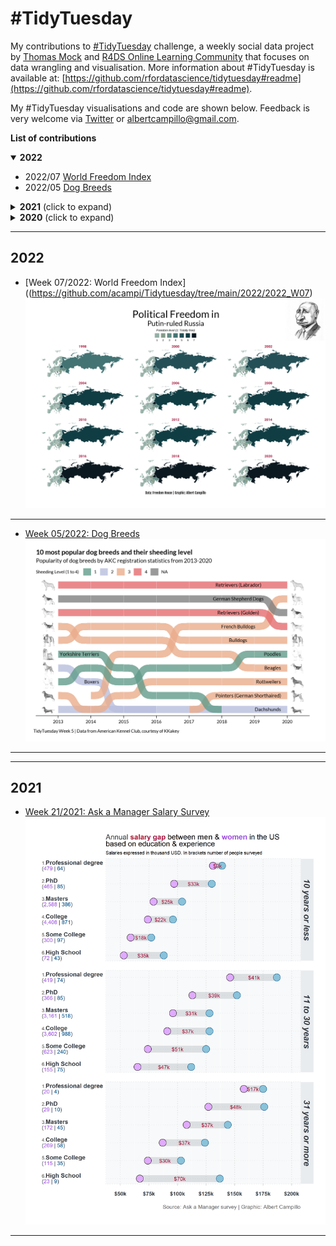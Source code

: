 # #TidyTuesday

My contributions to [#TidyTuesday](https://github.com/rfordatascience/tidytuesday) challenge, a weekly social data project by [Thomas Mock](https://thomasmock.netlify.com/) and [R4DS Online Learning Community](https://twitter.com/r4dscommunity) that focuses on data wrangling and visualisation. More information about #TidyTuesday is available at: [https://github.com/rfordatascience/tidytuesday#readme](https://github.com/rfordatascience/tidytuesday#readme).

My #TidyTuesday visualisations and code are shown below. Feedback is very welcome via [Twitter](https://twitter.com/leeolney3) or [albertcampillo@gmail.com](mailto:albertcampillo@gmail.com).

**List of contributions**
<details open>
  <summary><b>2022</b></summary>

<!-- toc -->
* 2022/07 [World Freedom Index](https://github.com/acampi/Tidytuesday/tree/main/2022/2022_W07) 
* 2022/05 [Dog Breeds](https://github.com/acampi/Tidytuesday/tree/main/2022/2022_W05)  

<!-- tocstop -->
</details>

<details>
  <summary><b>2021</b> (click to expand)</summary>

<!-- toc -->
* 2021/21 [Ask a Manager Salary Survey](https://github.com/acampi/Tidytuesday/tree/main/2021/2021_W21)

<!-- tocstop -->
</details>

<details>
  <summary><b>2020</b> (click to expand)</summary>

<!-- toc -->
* 2020/52 TBC
<!-- tocstop -->
</details>


***
## 2022 
* [Week 07/2022: World Freedom Index]((https://github.com/acampi/Tidytuesday/tree/main/2022/2022_W07)  
[![name](https://github.com/acampi/Tidytuesday/blob/main/2022/2022_W07/2022_W07_2.png)](https://github.com/acampi/Tidytuesday/blob/main/2022/2022_W07/analysis.R)
***
* [Week 05/2022: Dog Breeds](https://github.com/acampi/Tidytuesday/tree/main/2022/2022_W05)  
[![name](https://github.com/acampi/Tidytuesday/blob/main/2022/2022_W05/2022_W05.png)](https://github.com/acampi/Tidytuesday/blob/main/2022/2022_W05/analysis.R)
***

***
## 2021 
* [Week 21/2021: Ask a Manager Salary Survey](https://github.com/acampi/Tidytuesday/tree/main/2021/2021_W21)
[![name](https://github.com/acampi/Tidytuesday/blob/main/2021/2021_W21/2021_W21.png)](https://github.com/acampi/Tidytuesday/blob/main/2021/2021_W21/analysis.R)
***

